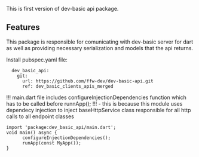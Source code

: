 <!-- 
This README describes the package. If you publish this package to pub.dev,
this README's contents appear on the landing page for your package.

For information about how to write a good package README, see the guide for
[writing package pages](https://dart.dev/guides/libraries/writing-package-pages). 

For general information about developing packages, see the Dart guide for
[creating packages](https://dart.dev/guides/libraries/create-library-packages)
and the Flutter guide for
[developing packages and plugins](https://flutter.dev/developing-packages). 
-->

This is first version of dev-basic api package.

## Features

This package is responsible for comunicating with dev-basic server for dart as well as providing necessary serialization and models that the api returns.

Install pubspec.yaml file:
```
  dev_basic_api:
    git:
      url: https://github.com/ffw-dev/dev-basic-api.git
      ref: dev_basic_clients_apis_merged
```


!!! main.dart file includes configureInjectionDependencies function which has to be called before runnApp(); !!! - this is because this module uses dependecy injection to inject baseHttpService class responsible for all http calls to all endpoint classes

```
import 'package:dev_basic_api/main.dart';
void main() async {
      configureInjectionDependencies();
      runApp(const MyApp());
}
